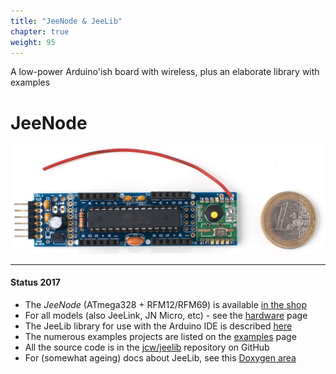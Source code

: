 ```yaml
---
title: "JeeNode & JeeLib"
chapter: true
weight: 95
---
```


A low-power Arduino'ish board with wireless, plus an elaborate library with
examples
<!--more-->

# JeeNode

![](DSC0490.jpg)

----

#### Status 2017

* The _JeeNode_ (ATmega328 + RFM12/RFM69) is available [in the
  shop](https://www.digitalsmarties.net/products/jeenode)
* For all models (also JeeLink, JN Micro, etc) - see the [hardware](hardware)
  page
* The JeeLib library for use with the Arduino IDE is described [here](jeelib)
* The numerous examples projects are listed on the [examples](examples) page
* All the source code is in the [jcw/jeelib](https://github.com/jcw/jeelib)
  repository on GitHub
* For (somewhat ageing) docs about JeeLib, see this [Doxygen
  area](https://jeelabs.org/pub/docs/jeelib/)
